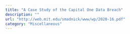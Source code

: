 ```yaml
---
title: "A Case Study of the Capital One Data Breach"
description: ""
url: "http://web.mit.edu/smadnick/www/wp/2020-16.pdf"
category: "Miscellaneous"
---
```


